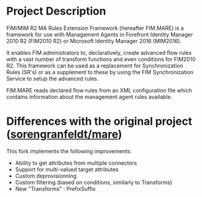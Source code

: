 # Project Description
FIM/MIM R2 MA Rules Extension Framework (hereafter FIM.MARE) is a framework for use with Management Agents in Forefront Identity Manager 2010 R2 (FIM2010 R2) or Microsoft Identity Manager 2016 (MIM2016). 

It enables FIM administrators to, declaratively, create advanced flow rules with a vast number of transform functions and even conditions for FIM2010 R2. This framework can be used as a replacement for Synchronization Rules (SR's) or as a supplement to these by using the FIM Synchronization Service to setup the advanced rules.

FIM.MARE reads declared flow rules from an XML configuration file which contains information about the management agent rules available.


# Differences with the original project ([sorengranfeldt/mare](https://github.com/sorengranfeldt/mare))
This fork implements the following improvements:
- Ability to get attributes from multiple connectors
- Support for multi-valued target attributes
- Custom deprovisionning
- Custom filtering (based on conditions, similarly to Transforms)
- New "Transforms" : PrefixSuffix
